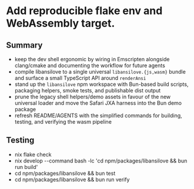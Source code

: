 
# Add reproducible flake env and WebAssembly target.
## Summary
- keep the dev shell ergonomic by wiring in Emscripten alongside clang/cmake and documenting the workflow for future agents
- compile libansilove to a single universal `libansilove.{js,wasm}` bundle and surface a small TypeScript API around `renderAnsi`
- stand up the `libansilove` npm workspace with Bun-based build scripts, packaging helpers, smoke tests, and publishable dist output
- prune the legacy shell helpers/demo assets in favour of the new universal loader and move the Safari JXA harness into the Bun demo package
- refresh README/AGENTS with the simplified commands for building, testing, and verifying the wasm pipeline

## Testing
- nix flake check
- nix develop --command bash -lc 'cd npm/packages/libansilove && bun run build'
- cd npm/packages/libansilove && bun test
- cd npm/packages/libansilove && bun run verify
